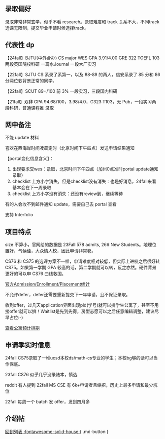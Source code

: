 ## 录取偏好

录取非常非常玄学，似乎不看 research。录取难度和 track 关系不大，不同track选课无限制，提交毕业申请时候选择track。

## 代表性 dp

【24fall】BJTU(中外合办) CS major WES GPA 3.91/4.00 GRE 322 TOEFL 103 两段英国院校科研 一篇水Journal 一段大厂实习

【22fall】SJTU CS 系录了系第一，以及 88-89 的两人，信安系录了 85 分和 86 分两位软背景正常的同学。

【22fall】SCUT 89+/100 前 3% 一段实习，三段国内科研

【21fall】双非 GPA 94.68/100，3.98/4.0，G323 T103，无 Pub，一段实习两段科研，普通课程推 录取


## 网申备注

不能 update 材料

喜欢在西海岸时间凌晨定时（北京时间下午四点）发送申请结果通知

【portal变化信息含义】：

1. 出现要求交wes：录取，北京时间下午四点（加州0点准时portal update通知录取）
2. checklist 上方小字消失，但是checklist没有消失：也是好消息，24fall来看基本会在下一周录取
3. checklist 上方小字没有消失：还没有review到，继续等待

有的人会收不到邮件通知 update，需要自己去 portal 查看

支持 Interfolio

## 项目特点

size 不算小，官网给的数据是 23Fall 578 admits, 266 New Students。地理位置好，气候佳，大众情人校，因此申请非常卷。

CS76 和 CS75 的选课方案不一样，申请难度相对较低，但实际上进校之后很好转 CS75。如果第一学期 GPA 较高的话，第二学期就可以转，反之亦然。硬件背景更好的可以申 CS76 曲线救国。

[官方Admission/Enrollment/Placement统计](https://ir.ucsd.edu/stats/grad/admissions.html)

不允许defer，defer还需要重新提交下一年申请，且不保证录取。

收到offer，过几天application界面出现pid(学号)就可以排学生公寓了，甚至不用接offer就可以排！Waitlist是先到先得，房型志愿可以之后任意编辑调整，建议尽早占位:-)

[查看公寓预计排期](https://its-netweb.ucsd.edu/hdh-gfh-community-statistics/statistics.aspx#3)

## 申请季实时信息

24fall CS75录取了一堆ucsd本校ds/math-cs专业的学生；本校bg够的话可以当作保底。

23fall CS76 似乎几乎没录陆本，慎选

reddit 有人提到 22fall MS CSE 有 6k+申请者且缩招，历史上最多申请和最少坑位

22fall 每周一个 batch 发 offer，发到四月多

## 介绍帖

[回到列表 :fontawesome-solid-house:](grade.md){ .md-button }
